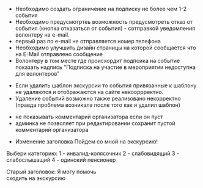 + Необходимо создать ограничение на подписку не более чем 1-2 события
+ Необходимо предусмотртеь возможность предусмотреть отказ от события (кнопка отказаться от события) - сотправкой уведомления волонтеру 
  на e-mail.
+ первый раз по e-mail не отправляется номер телефона
+ Необходимо улучшить дизайн страницы на которой сообщается что на E-Mail отправлено сообщение
+ Волонтеру в том месте где происхордит подпсика на событие показать надпись "Подписка на участие в мероприятии недоступна для волонтеров"
- Если удалить шаблон экскурсии то события привязанные к шаблону не удаляются и отображаются на сайте некооррректно.
- Удаление событий возможно также реализовано некорректно (правда проблема возникала после того как я удалил шаблон)
+ не показывать комментарий организатора если он пуст
+ админка не позволяет при редактировании сохранит пустой комментарий организатора


- Изменение заголовка
Пойдем со мной на экскурсию!

Выбери категорию:
1 - инвалид-колясочник
2 - слабовидящий
3 - слабослышащий
4 - одинокий пенсионер


Старый заголовок:
Я могу помочь</a><br>сходить на экскурсию




